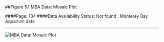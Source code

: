##Figure 5.1 MBA Data: Mosaic Plot

####Page: 134
####Data Availability Status: Not found ; Monterey Bay Aquarium data
***
![`MBA Data: Mosaic Plot`](fig05-10_mba-data-mosaic-plot.png)


